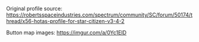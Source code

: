 Original profile source: https://robertsspaceindustries.com/spectrum/community/SC/forum/50174/thread/x56-hotas-profile-for-star-citizen-v3-4-2

Button map images: https://imgur.com/a/0Yc1EID
